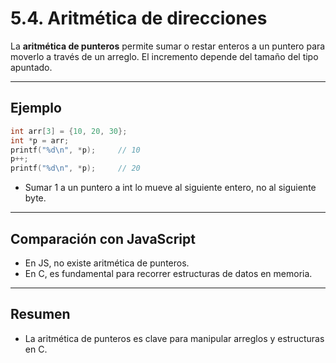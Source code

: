 # 5.4. Aritmética de direcciones

La **aritmética de punteros** permite sumar o restar enteros a un puntero para moverlo a través de un arreglo. El incremento depende del tamaño del tipo apuntado.

---

## Ejemplo

```c
int arr[3] = {10, 20, 30};
int *p = arr;
printf("%d\n", *p);     // 10
p++;
printf("%d\n", *p);     // 20
```

- Sumar 1 a un puntero a int lo mueve al siguiente entero, no al siguiente byte.

---

## Comparación con JavaScript

- En JS, no existe aritmética de punteros.
- En C, es fundamental para recorrer estructuras de datos en memoria.

---

## Resumen

- La aritmética de punteros es clave para manipular arreglos y estructuras en C.
